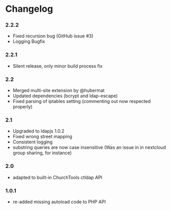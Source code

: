 # Changelog

### 2.2.2
- Fixed recursion bug (GitHub issue #3)
- Logging Bugfix

### 2.2.1
- Silent release, only minor build process fix

### 2.2
- Merged multi-site extension by @hubermat
- Updated dependencies (bcrypt and ldap-escape)
- Fixed parsing of iptables setting (commenting out now respected properly)

### 2.1
- Upgraded to ldapjs 1.0.2
- Fixed wrong street mapping
- Consistent logging
- substring queries are now case insensitive
  (Was an issue in in nextcloud group sharing, for instance)

### 2.0
- adapted to built-in ChurchTools ctldap API

### 1.0.1
- re-added missing autoload code to PHP API